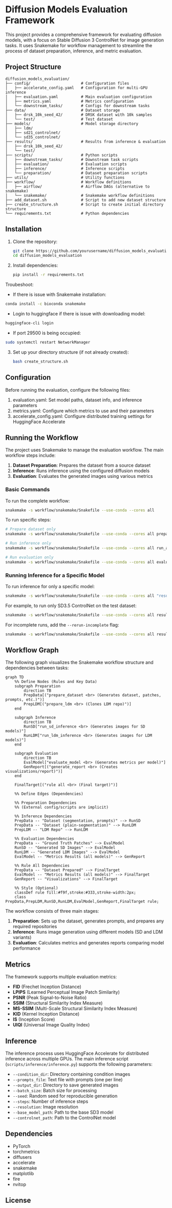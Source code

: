 # Diffusion Models Evaluation Framework

This project provides a comprehensive framework for evaluating diffusion models, with a focus on Stable Diffusion 3 ControlNet for image generation tasks. It uses Snakemake for workflow management to streamline the process of dataset preparation, inference, and metric evaluation.

## Project Structure

```
diffusion_models_evaluation/
├── config/                      # Configuration files
│   ├── accelerate_config.yaml   # Configuration for multi-GPU inference
│   ├── evaluation.yaml          # Main evaluation configuration
│   ├── metrics.yaml             # Metrics configuration
│   └── downstream_tasks/        # Configs for downstream tasks
├── data/                        # Dataset storage
│   ├── drsk_10k_seed_42/        # DRSK dataset with 10k samples
│   └── test/                    # Test dataset
├── models/                      # Model storage directory
│   ├── ldm/                     
│   ├── sd21_controlnet/        
│   └── sd35_controlnet/        
├── results/                     # Results from inference & evaluation
│   ├── drsk_10k_seed_42/        
│   └── test/                    
├── scripts/                     # Python scripts
│   ├── downstream_tasks/        # Downstream task scripts
│   ├── evaluation/              # Evaluation scripts
│   ├── inference/               # Inference scripts
│   └── preparation/             # Dataset preparation scripts
├── utils/                       # Utility functions
├── workflow/                    # Workflow definitions
│   ├── airflow/                 # Airflow DAGs (alternative to snakemake)
│   └── snakemake/               # Snakemake workflow definitions
├── add_dataset.sh               # Script to add new dataset structure
├── create_structure.sh          # Script to create initial directory structure
└── requirements.txt             # Python dependencies
```

## Installation

1. Clone the repository:
   ```bash
   git clone https://github.com/yourusername/diffusion_models_evaluation.git
   cd diffusion_models_evaluation
   ```

2. Install dependencies:
   ```bash
   pip install -r requirements.txt
   ```

Troubeshoot: 
- If there is issue with Snakemake installation:
```bash
conda install -c bioconda snakemake
```

- Login to huggingface if there is issue with downloading model:
```bash
huggingface-cli login
```

- If port 29500 is being occupied:
```bash
sudo systemctl restart NetworkManager
```

3. Set up your directory structure (if not already created):
   ```bash
   bash create_structure.sh
   ```

## Configuration

Before running the evaluation, configure the following files:

1. evaluation.yaml: Set model paths, dataset info, and inference parameters
2. metrics.yaml: Configure which metrics to use and their parameters
3. accelerate_config.yaml: Configure distributed training settings for HuggingFace Accelerate


## Running the Workflow

The project uses Snakemake to manage the evaluation workflow. The main workflow steps include:

1. **Dataset Preparation**: Prepares the dataset from a source dataset
2. **Inference**: Runs inference using the configured diffusion models
3. **Evaluation**: Evaluates the generated images using various metrics

### Basic Commands

To run the complete workflow:

```bash
snakemake -s workflow/snakemake/Snakefile --use-conda --cores all
```

To run specific steps:

```bash
# Prepare dataset only
snakemake -s workflow/snakemake/Snakefile --use-conda --cores all prepare_dataset

# Run inference only
snakemake -s workflow/snakemake/Snakefile --use-conda --cores all run_all_inference

# Run evaluation only
snakemake -s workflow/snakemake/Snakefile --use-conda --cores all evaluate_all_models
```

### Running Inference for a Specific Model

To run inference for only a specific model:

```bash
snakemake -s workflow/snakemake/Snakefile --use-conda --cores all "results/{DATASET}/generated_images/{MODEL_NAME}"
```

For example, to run only SD3.5 ControlNet on the test dataset:

```bash
snakemake -s workflow/snakemake/Snakefile --use-conda --cores all results/test/generated_images/sd35_controlnet
```

For incomplete runs, add the `--rerun-incomplete` flag:

```bash
snakemake -s workflow/snakemake/Snakefile --use-conda --cores all results/test/generated_images/sd35_controlnet --rerun-incomplete
```

## Workflow Graph

The following graph visualizes the Snakemake workflow structure and dependencies between tasks:

```mermaid
graph TD
    %% Define Nodes (Rules and Key Data)
    subgraph Preparation
        direction TB
        PrepData[("prepare_dataset <br> (Generates dataset, patches, prompts, etc.)")]
        PrepLDM[("prepare_ldm <br> (Clones LDM repo)")]
    end

    subgraph Inference
        direction TB
        RunSD["run_sd_inference <br> (Generates images for SD models)"]
        RunLDM["run_ldm_inference <br> (Generates images for LDM models)"]
    end

    subgraph Evaluation
        direction TB
        EvalModel["evaluate_model <br> (Generates metrics per model)"]
        GenReport[("generate_report <br> (Creates visualizations/report)")]
    end

    FinalTarget[("rule all <br> (Final target)")]

    %% Define Edges (Dependencies)

    %% Preparation Dependencies
    %% (External config/scripts are implicit)

    %% Inference Dependencies
    PrepData -- "Dataset (segmentation, prompts)" --> RunSD
    PrepData -- "Dataset (plain-segmentation)" --> RunLDM
    PrepLDM -- "LDM Repo" --> RunLDM

    %% Evaluation Dependencies
    PrepData -- "Ground Truth Patches" --> EvalModel
    RunSD -- "Generated SD Images" --> EvalModel
    RunLDM -- "Generated LDM Images" --> EvalModel
    EvalModel -- "Metrics Results (all models)" --> GenReport

    %% Rule All Dependencies
    PrepData -- "Dataset Prepared" --> FinalTarget
    EvalModel -- "Metrics Results (all models)" --> FinalTarget
    GenReport -- "Visualizations" --> FinalTarget

    %% Style (Optional)
    classDef rule fill:#f9f,stroke:#333,stroke-width:2px;
    class PrepData,PrepLDM,RunSD,RunLDM,EvalModel,GenReport,FinalTarget rule;
```

The workflow consists of three main stages:
1. **Preparation**: Sets up the dataset, generates prompts, and prepares any required repositories
2. **Inference**: Runs image generation using different models (SD and LDM variants)
3. **Evaluation**: Calculates metrics and generates reports comparing model performance

## Metrics

The framework supports multiple evaluation metrics:

- **FID** (Frechet Inception Distance)
- **LPIPS** (Learned Perceptual Image Patch Similarity)
- **PSNR** (Peak Signal-to-Noise Ratio)
- **SSIM** (Structural Similarity Index Measure)
- **MS-SSIM** (Multi-Scale Structural Similarity Index Measure)
- **KID** (Kernel Inception Distance)
- **IS** (Inception Score)
- **UIQI** (Universal Image Quality Index)

## Inference

The inference process uses HuggingFace Accelerate for distributed inference across multiple GPUs. The main inference script (`scripts/inference/inference.py`) supports the following parameters:

- `--condition_dir`: Directory containing condition images
- `--prompts_file`: Text file with prompts (one per line)
- `--output_dir`: Directory to save generated images
- `--batch_size`: Batch size for processing
- `--seed`: Random seed for reproducible generation
- `--steps`: Number of inference steps
- `--resolution`: Image resolution
- `--base_model_path`: Path to the base SD3 model
- `--controlnet_path`: Path to the ControlNet model

## Dependencies

- PyTorch
- torchmetrics
- diffusers
- accelerate
- snakemake
- matplotlib
- fire
- nvitop

## License
